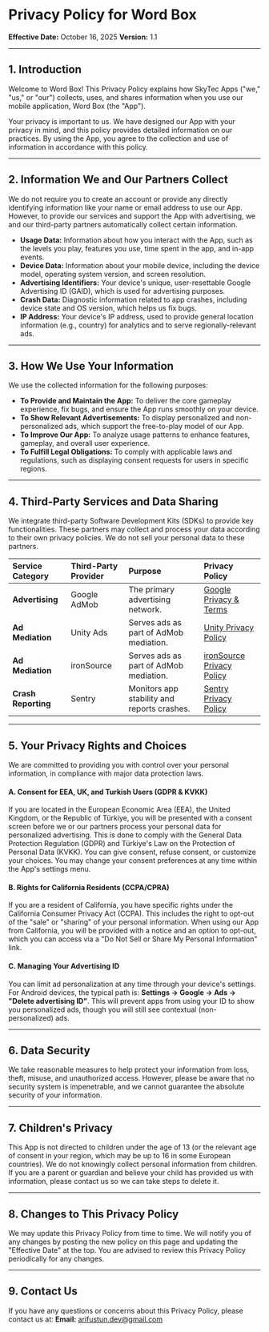 # Privacy Policy for Word Box

**Effective Date:** October 16, 2025
**Version:** 1.1

---

## 1. Introduction

Welcome to Word Box! This Privacy Policy explains how SkyTec Apps ("we," "us," or "our") collects, uses, and shares information when you use our mobile application, Word Box (the "App").

Your privacy is important to us. We have designed our App with your privacy in mind, and this policy provides detailed information on our practices. By using the App, you agree to the collection and use of information in accordance with this policy.

---

## 2. Information We and Our Partners Collect

We do not require you to create an account or provide any directly identifying information like your name or email address to use our App. However, to provide our services and support the App with advertising, we and our third-party partners automatically collect certain information.

* **Usage Data:** Information about how you interact with the App, such as the levels you play, features you use, time spent in the app, and in-app events.
* **Device Data:** Information about your mobile device, including the device model, operating system version, and screen resolution.
* **Advertising Identifiers:** Your device's unique, user-resettable Google Advertising ID (GAID), which is used for advertising purposes.
* **Crash Data:** Diagnostic information related to app crashes, including device state and OS version, which helps us fix bugs.
* **IP Address:** Your device's IP address, used to provide general location information (e.g., country) for analytics and to serve regionally-relevant ads.

---

## 3. How We Use Your Information

We use the collected information for the following purposes:

* **To Provide and Maintain the App:** To deliver the core gameplay experience, fix bugs, and ensure the App runs smoothly on your device.
* **To Show Relevant Advertisements:** To display personalized and non-personalized ads, which support the free-to-play model of our App.
* **To Improve Our App:** To analyze usage patterns to enhance features, gameplay, and overall user experience.
* **To Fulfill Legal Obligations:** To comply with applicable laws and regulations, such as displaying consent requests for users in specific regions.

---

## 4. Third-Party Services and Data Sharing

We integrate third-party Software Development Kits (SDKs) to provide key functionalities. These partners may collect and process your data according to their own privacy policies. We do not sell your personal data to these partners.

| Service Category | Third-Party Provider | Purpose | Privacy Policy |
| :--- | :--- | :--- | :--- |
| **Advertising** | Google AdMob | The primary advertising network. | [Google Privacy & Terms](https://policies.google.com/technologies/partner-sites) |
| **Ad Mediation** | Unity Ads | Serves ads as part of AdMob mediation. | [Unity Privacy Policy](https://unity.com/legal/privacy-policy) |
| **Ad Mediation** | ironSource | Serves ads as part of AdMob mediation. | [ironSource Privacy Policy](https://www.is.com/privacy-policy/) |
| **Crash Reporting** | Sentry | Monitors app stability and reports crashes. | [Sentry Privacy Policy](https://sentry.io/privacy/) |

---

## 5. Your Privacy Rights and Choices

We are committed to providing you with control over your personal information, in compliance with major data protection laws.

#### **A. Consent for EEA, UK, and Turkish Users (GDPR & KVKK)**

If you are located in the European Economic Area (EEA), the United Kingdom, or the Republic of Türkiye, you will be presented with a consent screen before we or our partners process your personal data for personalized advertising. This is done to comply with the General Data Protection Regulation (GDPR) and Türkiye's Law on the Protection of Personal Data (KVKK). You can give consent, refuse consent, or customize your choices. You may change your consent preferences at any time within the App's settings menu.

#### **B. Rights for California Residents (CCPA/CPRA)**

If you are a resident of California, you have specific rights under the California Consumer Privacy Act (CCPA). This includes the right to opt-out of the "sale" or "sharing" of your personal information. When using our App from California, you will be provided with a notice and an option to opt-out, which you can access via a "Do Not Sell or Share My Personal Information" link.

#### **C. Managing Your Advertising ID**

You can limit ad personalization at any time through your device's settings. For Android devices, the typical path is:
**Settings $\rightarrow$ Google $\rightarrow$ Ads $\rightarrow$ "Delete advertising ID"**.
This will prevent apps from using your ID to show you personalized ads, though you will still see contextual (non-personalized) ads.

---

## 6. Data Security

We take reasonable measures to help protect your information from loss, theft, misuse, and unauthorized access. However, please be aware that no security system is impenetrable, and we cannot guarantee the absolute security of your information.

---

## 7. Children's Privacy

This App is not directed to children under the age of 13 (or the relevant age of consent in your region, which may be up to 16 in some European countries). We do not knowingly collect personal information from children. If you are a parent or guardian and believe your child has provided us with information, please contact us so we can take steps to delete it.

---

## 8. Changes to This Privacy Policy

We may update this Privacy Policy from time to time. We will notify you of any changes by posting the new policy on this page and updating the "Effective Date" at the top. You are advised to review this Privacy Policy periodically for any changes.

---

## 9. Contact Us

If you have any questions or concerns about this Privacy Policy, please contact us at:
**Email:** arifustun.dev@gmail.com
